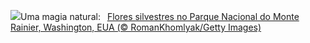![](https://www.bing.com/th?id=OHR.RainierWildflowers_PT-BR9770254578_UHD.jpg&w=1000)Uma magia natural:&nbsp;&ensp;[Flores silvestres no Parque Nacional do Monte Rainier, Washington, EUA (© RomanKhomlyak/Getty Images)](https://www.bing.com/th?id=OHR.RainierWildflowers_PT-BR9770254578_UHD.jpg)
<br><br/>
